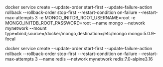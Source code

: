 docker service create --update-order start-first --update-failure-action rollback --rollback-order stop-first --restart-condition on-failure --restart-max-attempts 3 -e MONGO_INITDB_ROOT_USERNAME=root -e MONGO_INITDB_ROOT_PASSWORD=root --name mongo --network mynetwork --mount type=bind,source=/docker/mongo,destination=/etc/mongo mongo:5.0.9-focal

docker service create --update-order start-first --update-failure-action rollback --rollback-order stop-first --restart-condition on-failure --restart-max-attempts 3 --name redis --network mynetwork redis:7.0-alpine3.16